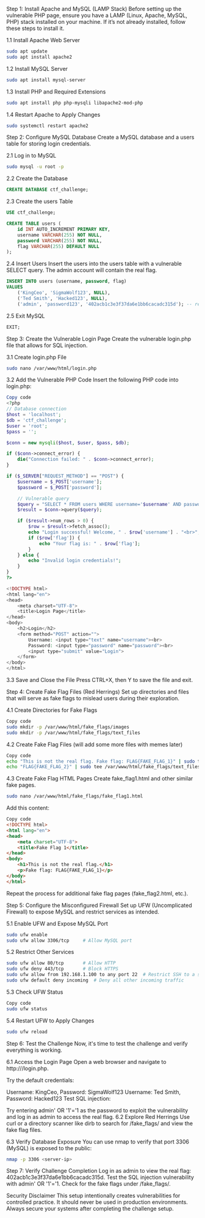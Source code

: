 Step 1: Install Apache and MySQL (LAMP Stack)
Before setting up the vulnerable PHP page, ensure you have a LAMP (Linux, Apache, MySQL, PHP) stack installed on your machine. If it’s not already installed, follow these steps to install it.

1.1 Install Apache Web Server
```bash
sudo apt update
sudo apt install apache2
```

1.2 Install MySQL Server
```bash
sudo apt install mysql-server
```

1.3 Install PHP and Required Extensions
```bash
sudo apt install php php-mysqli libapache2-mod-php
```

1.4 Restart Apache to Apply Changes
```bash
sudo systemctl restart apache2
```

Step 2: Configure MySQL Database
Create a MySQL database and a users table for storing login credentials.

2.1 Log in to MySQL
```bash
sudo mysql -u root -p
```
2.2 Create the Database
```sql
CREATE DATABASE ctf_challenge;
```
2.3 Create the users Table
```sql
USE ctf_challenge;

CREATE TABLE users (
    id INT AUTO_INCREMENT PRIMARY KEY,
    username VARCHAR(255) NOT NULL,
    password VARCHAR(255) NOT NULL,
    flag VARCHAR(255) DEFAULT NULL
);
```
2.4 Insert Users
Insert the users into the users table with a vulnerable SELECT query. The admin account will contain the real flag.

```sql
INSERT INTO users (username, password, flag) 
VALUES 
    ('KingCeo', 'SigmaWolf123', NULL),
    ('Ted Smith', 'Hacked123', NULL),
    ('admin', 'password123', '402acb1c3e3f37da6e1bb6cacadc315d'); -- real flag hidden under admin
```
2.5 Exit MySQL
```sql
EXIT;
```
Step 3: Create the Vulnerable Login Page
Create the vulnerable login.php file that allows for SQL injection.

3.1 Create login.php File
```bash
sudo nano /var/www/html/login.php
```
3.2 Add the Vulnerable PHP Code
Insert the following PHP code into login.php:
```php
Copy code
<?php
// Database connection
$host = 'localhost';
$db = 'ctf_challenge';
$user = 'root';
$pass = '';

$conn = new mysqli($host, $user, $pass, $db);

if ($conn->connect_error) {
    die("Connection failed: " . $conn->connect_error);
}

if ($_SERVER["REQUEST_METHOD"] == "POST") {
    $username = $_POST['username'];
    $password = $_POST['password'];

    // Vulnerable query
    $query = "SELECT * FROM users WHERE username='$username' AND password='$password'";
    $result = $conn->query($query);

    if ($result->num_rows > 0) {
        $row = $result->fetch_assoc();
        echo "Login successful! Welcome, " . $row['username'] . "<br>";
        if ($row['flag']) {
            echo "Your flag is: " . $row['flag'];
        }
    } else {
        echo "Invalid login credentials!";
    }
}
?>

<!DOCTYPE html>
<html lang="en">
<head>
    <meta charset="UTF-8">
    <title>Login Page</title>
</head>
<body>
    <h2>Login</h2>
    <form method="POST" action="">
        Username: <input type="text" name="username"><br>
        Password: <input type="password" name="password"><br>
        <input type="submit" value="Login">
    </form>
</body>
</html>
```
3.3 Save and Close the File
Press CTRL+X, then Y to save the file and exit.

Step 4: Create Fake Flag Files (Red Herrings)
Set up directories and files that will serve as fake flags to mislead users during their exploration.

4.1 Create Directories for Fake Flags
```bash
Copy code
sudo mkdir -p /var/www/html/fake_flags/images
sudo mkdir -p /var/www/html/fake_flags/text_files
```

4.2 Create Fake Flag Files (will add some more files with memes later)
```bash
Copy code
echo "This is not the real flag. Fake flag: FLAG{FAKE_FLAG_1}" | sudo tee /var/www/html/fake_flags/text_files/fake1.txt
echo "FLAG{FAKE_FLAG_2}" | sudo tee /var/www/html/fake_flags/text_files/fake2.txt
```

4.3 Create Fake Flag HTML Pages
Create fake_flag1.html and other similar fake pages.
```bash
sudo nano /var/www/html/fake_flags/fake_flag1.html
```
Add this content:

```html
Copy code
<!DOCTYPE html>
<html lang="en">
<head>
    <meta charset="UTF-8">
    <title>Fake Flag 1</title>
</head>
<body>
    <h1>This is not the real flag.</h1>
    <p>Fake flag: FLAG{FAKE_FLAG_1}</p>
</body>
</html>
```
Repeat the process for additional fake flag pages (fake_flag2.html, etc.).

Step 5: Configure the Misconfigured Firewall
Set up UFW (Uncomplicated Firewall) to expose MySQL and restrict services as intended.

5.1 Enable UFW and Expose MySQL Port
```bash
sudo ufw enable
sudo ufw allow 3306/tcp     # Allow MySQL port
```
5.2 Restrict Other Services
```bash
sudo ufw allow 80/tcp       # Allow HTTP
sudo ufw deny 443/tcp       # Block HTTPS
sudo ufw allow from 192.168.1.100 to any port 22  # Restrict SSH to a specific IP (optional)
sudo ufw default deny incoming  # Deny all other incoming traffic
```
5.3 Check UFW Status
```bash
Copy code
sudo ufw status
```

5.4 Restart UFW to Apply Changes
```bash
sudo ufw reload
```
Step 6: Test the Challenge
Now, it's time to test the challenge and verify everything is working.

6.1 Access the Login Page
Open a web browser and navigate to http://<server-ip>/login.php.

Try the default credentials:

Username: KingCeo, Password: SigmaWolf123
Username: Ted Smith, Password: Hacked123
Test SQL injection:

Try entering admin' OR '1'='1 as the password to exploit the vulnerability and log in as admin to access the real flag.
6.2 Explore Red Herrings
Use curl or a directory scanner like dirb to search for /fake_flags/ and view the fake flag files.

6.3 Verify Database Exposure
You can use nmap to verify that port 3306 (MySQL) is exposed to the public:

```bash
nmap -p 3306 <server-ip>
```
Step 7: Verify Challenge Completion
Log in as admin to view the real flag: 402acb1c3e3f37da6e1bb6cacadc315d.
Test the SQL injection vulnerability with admin' OR '1'='1.
Check for the fake flags under /fake_flags/.

Security Disclaimer
This setup intentionally creates vulnerabilities for controlled practice. It should never be used in production environments. Always secure your systems after completing the challenge setup.
